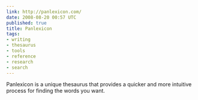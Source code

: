 ```yaml
---
link: http://panlexicon.com/
date: 2008-08-20 00:57 UTC
published: true
title: Panlexicon
tags:
- writing
- thesaurus
- tools
- reference
- research
- search
---
```


Panlexicon is a unique thesaurus that provides a quicker and more intuitive process for finding the words you want.
